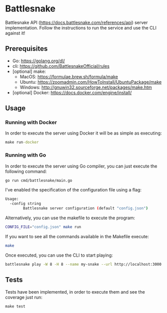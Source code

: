 # Battlesnake

Battlesnake API (https://docs.battlesnake.com/references/api) server implementation. Follow the instructions to run the service and use the CLI against it!

## Prerequisites

- Go: https://golang.org/dl/
- cli: https://github.com/BattlesnakeOfficial/rules
- [optional] make:
  - MacOS: https://formulae.brew.sh/formula/make
  - Ubuntu: https://zoomadmin.com/HowToInstall/UbuntuPackage/make
  - Windows: http://gnuwin32.sourceforge.net/packages/make.htm
- [optional] Docker: https://docs.docker.com/engine/install/

## Usage

### Running with Docker

In order to execute the server using Docker it will be as simple as executing:

```cmd
make run-docker
```

### Running with Go

In order to execute the server using Go compiler, you can just execute the following command:

```bash
go run cmd/battlesnake/main.go
```

I've enabled the specification of the configuration file using a flag:

```bash
Usage:
  -config string
        Battlesnake server configuration (default "config.json")
```

Alternatively, you can use the makefile to execute the program:

```bash
CONFIG_FILE="config.json" make run
```

If you want to see all the commands available in the Makefile execute:

```bash
make
```

Once executed, you can use the CLI to start playing:

```bash
battlesnake play -W 8 -H 8 --name my-snake --url http://localhost:3000 -g solo -v
```

## Tests

Tests have been implemented, in order to execute them and see the coverage just run:

```cmd
make test
```
